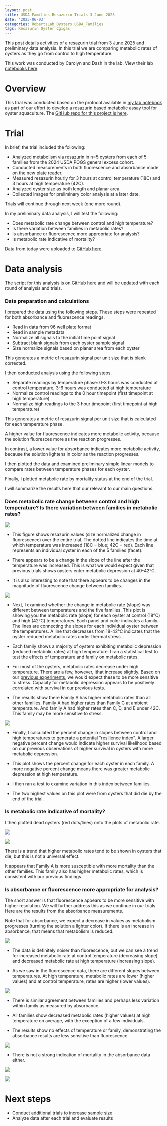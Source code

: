 ```yaml
---
layout: post
title: USDA Families Resazurin Trials 3 June 2025
date: '2025-06-03'
categories: RobertsLab_Oysters USDA_Families
tags: Resazurin Oyster Cgigas
---
```


This post details activities of a resazurin trial from 3 June 2025 and preliminary data analysis. In this trial we are comparing metabolic rates of oysters as they go from control to high temperature. 

This work was conducted by Carolyn and Dash in the lab. View their lab [notebooks here](https://genefish.wordpress.com/).  

# Overview 

This trial was conducted based on the protocol available in [my lab notebook](https://ahuffmyer.github.io/ASH_Putnam_Lab_Notebook/Resazurin-Metabolic-Assays-Protocol-for-Individual-Stress-Testing/) as part of our effort to develop a resazurin based metabolic assay tool for oyster aquaculture. The [GitHub repo for this project is here](https://github.com/RobertsLab/resazurin-assay-development).  

# Trial 

In brief, the trial included the following:  

- Analyzed metabolism via resazurin in n=5 oysters from each of 5 families from the 2024 USDA POGS general excess cohort. 
- Conducted measurements in both fluorescence and absorbance mode on the new plate reader. 
- Measured resazurin hourly for 3 hours at control temperature (18C) and 3 hours at high temperature (42C). 
- Analyzed oyster size as both length and planar area. 
- Collected images for preliminary color analysis at a later date.  

Trials will continue through next week (one more round).    

In my preliminary data analysis, I will test the following:  

- Does metabolic rate change between control and high temperature? 
- Is there variation between families in metabolic rates? 
- Is absorbance or fluorescence more appropriate for analysis? 
- Is metabolic rate indicative of mortality? 

Data from today were uploaded to [GitHub here](https://github.com/RobertsLab/resazurin-assay-development/tree/main/data/usda-families).  

# Data analysis 

The script for this analysis [is on GitHub here](https://github.com/RobertsLab/resazurin-assay-development/blob/main/scripts/usda_families/resazurin-analysis-families.Rmd) and will be updated with each round of analysis and trials.  

### Data preparation and calculations 

I prepared the data using the following steps. These steps were repeated for both absorbance and fluorescence readings.    

- Read in data from 96 well plate format 
- Read in sample metadata 
- Normalize all signals to the initial time point signal
- Subtract blank signals from each oyster sample signal
- Size normalize signals based on planar area from each oyster 

This generates a metric of resazurin signal per unit size that is blank corrected.   

I then conducted analysis using the following steps. 

- Separate readings by temperature phase: 0-3 hours was conducted at control temperature; 3-6 hours was conducted at high temperature
- Normalize control readings to the 0 hour timepoint (first timepoint at high temperature)
- Normalize high readings to the 3 hour timepoint (first timepoint at high temperature)

This generates a metric of resazurin signal per unit size that is calculated for each temperature phase. 

A higher value for fluorescence indicates more metabolic activity, because the solution fluoresces more as the reaction progresses.   

In contrast, a lower value for absorbance indicates more metabolic activity, because the solution lightens in color as the reaction progresses.   

I then plotted the data and examined preliminary simple linear models to compare rates between temperature phases for each oyster.  

Finally, I plotted metabolic rate by mortality status at the end of the trial.  

I will summarize the results here that our relevant to our main questions.  

### Does metabolic rate change between control and high temperature? Is there variation between families in metabolic rates?  

![](https://github.com/AHuffmyer/ASH_Putnam_Lab_Notebook/blob/master/images/NotebookImages/oysters/resazurin/usda/20250520/fl_family_trajectories.png?raw=true)

- This figure shows resazurin values (size normalized change in fluorescence) over the entire trial. The dotted line indicates the time at which temperature was increased (18C = blue; 42C = red). Each line represents an individual oyster in each of the 5 families (facet).  

- There appears to be a change in the slope of the line after the temperature was increased. This is what we would expect given that previous trials shows oysters enter metabolic depression at 40-42°C. 

- It is also interesting to note that there appears to be changes in the magnitude of fluorescence change between families.

![](https://github.com/AHuffmyer/ASH_Putnam_Lab_Notebook/blob/master/images/NotebookImages/oysters/resazurin/usda/20250520/fl_family_slopes.png?raw=true)

- Next, I examined whether the change in metabolic rate (slope) was different between temperatures and the five families. This plot is showing you the metabolic rate (slope) for each oyster at control (18°C) and high (42°C) temperatures. Each panel and color indicates a family. The lines are connecting the slopes for each individual oyster between the temperatures. A line that decreases from 18-42°C indicates that the oyster reduced metabolic rates under thermal stress. 

- Each family shows a majority of oysters exhibiting metabolic depression (reduced metabolic rates) at high temperature. I ran a statistical test to test the effects of temperature and family on metabolic rates. 

- For most of the oysters, metabolic rates decrease under high temperature. There are a few, however, lthat increase slightly. Based on our [previous experiments](https://ahuffmyer.github.io/ASH_Putnam_Lab_Notebook/Resazurin-data-analysis-and-size-normalization-for-10K-seed-project/), we would expect these to be more sensitive to stress. Capacity for metabolic depression appears to be positively correlated with survival in our previous tests.  

- The results show there Family A has higher metabolic rates than all other families. Family A had higher rates than Family C at ambient temperature. And family A had higher rates than C, D, and E under 42C. This family may be more sensitive to stress. 

![](https://github.com/AHuffmyer/ASH_Putnam_Lab_Notebook/blob/master/images/NotebookImages/oysters/resazurin/usda/20250520/fl_family_percent_change.png?raw=true)

- Finally, I calculated the percent change in slopes between control and high temperatures to generate a potential "resilience index". A larger negative percent change would indicate higher survival likelihood based on our previous observations of higher survival in oysters with more metabolic depression.  

- This plot shows the percent change for each oyster in each family. A more negative percent change means there was greater metabolic depression at high temperature.  

- I then ran a test to examine variation in this index between families.  

- The two highest values on this plot were from oysters that did die by the end of the trial.  

### Is metabolic rate indicative of mortality? 

I then plotted dead oysters (red dots/lines) onto the plots of metabolic rate.  

![](https://github.com/AHuffmyer/ASH_Putnam_Lab_Notebook/blob/master/images/NotebookImages/oysters/resazurin/usda/20250520/fl_family_slopes_mortality.png?raw=true)

![](https://github.com/AHuffmyer/ASH_Putnam_Lab_Notebook/blob/master/images/NotebookImages/oysters/resazurin/usda/20250520/fl_family_percent_change_mortality.png?raw=true)

There is a trend that higher metabolic rates tend to be shown in oysters that die, but this is not a universal effect. 

It appears that Family A is more susceptible with more mortality than the other families. This family also has higher metabolic rates, which is consistent with our previous findings.  

### Is absorbance or fluorescence more appropriate for analysis?

The short answer is that fluorescence appears to be more sensitive with higher resolution. We will further address this as we continue in our trials. Here are the results from the absorbance measurements.   

Note that for absorbance, we expect a decrease in values as metabolism progresses (turning the solution a lighter color). If there is an increase in absorbance, that means that metabolism is reduced.  

![](https://github.com/AHuffmyer/ASH_Putnam_Lab_Notebook/blob/master/images/NotebookImages/oysters/resazurin/usda/20250520/ab_family_trajectories.png?raw=true)

- The data is definitely noiser than fluorescence, but we can see a trend for increased metabolic rate at control temperature (decreasing slope) and decreased metabolic rate at high temperature (increasing slope).   

- As we saw in the fluorescence data, there are different slopes between temperatures. At high temperature, metabolic rates are lower (higher values) and at control temperature, rates are higher (lower values).  

![](https://github.com/AHuffmyer/ASH_Putnam_Lab_Notebook/blob/master/images/NotebookImages/oysters/resazurin/usda/20250520/ab_family_slopes.png?raw=true)

- There is similar agreement between families and perhaps less variation within family as measured by absorbance. 

- All families show decreased metabolic rates (higher values) at high temperature on average, with the exception of a few individuals.  

- The results show no effects of temperature or family, demonstrating the absorbance results are less sensitive than fluorescence.  

![](https://github.com/AHuffmyer/ASH_Putnam_Lab_Notebook/blob/master/images/NotebookImages/oysters/resazurin/usda/20250520/ab_family_percent_change.png?raw=true)

- There is not a strong indication of mortality in the absorbance data either. 

![](https://github.com/AHuffmyer/ASH_Putnam_Lab_Notebook/blob/master/images/NotebookImages/oysters/resazurin/usda/20250520/ab_family_slopes_mortality.png?raw=true)

![](https://github.com/AHuffmyer/ASH_Putnam_Lab_Notebook/blob/master/images/NotebookImages/oysters/resazurin/usda/20250520/ab_family_percent_change_mortality.png?raw=true)

# Next steps

- Conduct additional trials to increase sample size 
- Analyze data after each trial and evaluate results 

